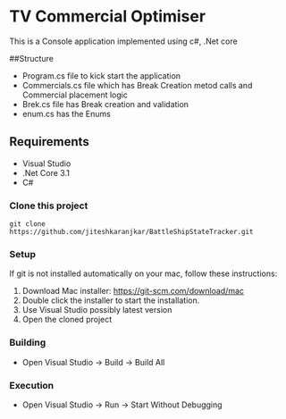 ﻿# TV Commercial Optimiser
This is a Console application implemented using c#, .Net core 

##Structure
- Program.cs file to kick start the application
- Commercials.cs file which has Break Creation metod calls and Commercial placement logic
- Brek.cs file has Break creation and validation
- enum.cs has the Enums

## Requirements
- Visual Studio
- .Net Core 3.1
- C#

### Clone this project

```
git clone https://github.com/jiteshkaranjkar/BattleShipStateTracker.git
```
### Setup
If git is not installed automatically on your mac, follow these instructions:

1. Download Mac installer: https://git-scm.com/download/mac
2. Double click the installer to start the installation.
3. Use Visual Studio possibly latest version
4. Open the cloned project

### Building
- Open Visual Studio -> Build -> Build All

### Execution
- Open Visual Studio -> Run -> Start Without Debugging
